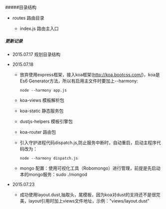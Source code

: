 #####目录结构

- routes 路由目录

    - index.js 路由主入口

##### 更新记录

- 2015.07.17 规划目录结构


- 2015.07.18 

    - 放弃使用express框架，接入koa框架(http://koa.bootcss.com/)，koa是Es6 Generator方法，所以有启用主文件时要加上--harmony: 
    
    	<code>node --harmony app.js</code>
    	
    	
    - koa-views 模板解析包
    	
    - koa-static 静态服务包
    	
    - dustjs-helpers 模板引擎包
    	
    - koa-router 路由包
    	
    - 引入守护进程代码dispatch.js,防止服务中断时，自动重启，启动主程序代码改为：
    
    	<code>node --harmony dispatch.js</code>
    	
    - mongo 配置：使用可视化工具（Robomongo）进行管理，前提是先启动本的mongo服务：sudo ./mongod
    
- 2015.07.23
    
    - 成功使用layout.dust,抽取头，尾模板，因为koa对dust的支持还不是很完美，layout引用时加上views文件地址，示例："views/layout.dust"

